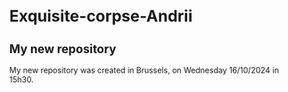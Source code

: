# Exquisite-corpse-Andrii
## My new repository
My new repository was created in Brussels, on Wednesday 16/10/2024 in 15h30.
